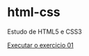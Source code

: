 # html-css
 Estudo de HTML5 e CSS3

<a href="https://joaoabreu22.github.io/html-css/exercicios/ex001/index.html">Executar o exercicio 01</a>
